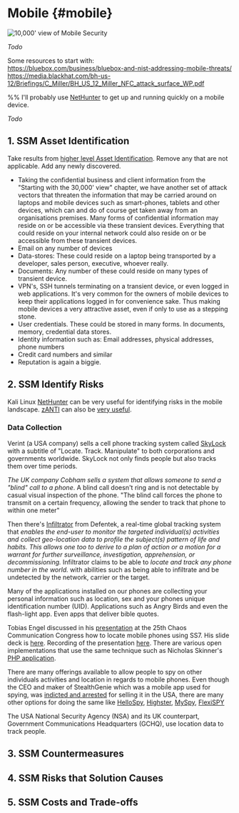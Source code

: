 # Mobile {#mobile}

![10,000' view of Mobile Security](images/10000Mobile.gif)

_Todo_

Some resources to start with:  
https://bluebox.com/business/bluebox-and-nist-addressing-mobile-threats/  
https://media.blackhat.com/bh-us-12/Briefings/C_Miller/BH_US_12_Miller_NFC_attack_surface_WP.pdf

%% I'll probably use [NetHunter](https://www.kali.org/kali-linux-nethunter/) to get up and running quickly on a mobile device.

_Todo_

## 1. SSM Asset Identification
Take results from [higher level Asset Identification](#ssm-asset-identification). Remove any that are not applicable. Add any newly discovered.

* Taking the confidential business and client information from the "Starting with the 30,000' view" chapter, we have another set of attack vectors that threaten the information that may be carried around on laptops and mobile devices such as smart-phones, tablets and other devices, which can and do of course get taken away from an organisations premises. Many forms of confidential information may reside on or be accessible via these transient devices. Everything that could reside on your internal network could also reside on or be accessible from these transient devices.
* Email on any number of devices
* Data-stores: These could reside on a laptop being transported by a developer, sales person, executive, whoever really.
* Documents: Any number of these could reside on many types of transient device.
* VPN's, SSH tunnels terminating on a transient device, or even logged in web applications. It's very common for the owners of mobile devices to keep their applications logged in for convenience sake. Thus making mobile devices a very attractive asset, even if only to use as a stepping stone.
* User credentials. These could be stored in many forms. In documents, memory, credential data stores.  
* Identity information
  such as: Email addresses, physical addresses, phone numbers
* Credit card numbers and similar
* Reputation is again a biggie.

## 2. SSM Identify Risks

Kali Linux [NetHunter](http://www.nethunter.com/) can be very useful for identifying risks in the mobile landscape. [zANTI](https://www.zimperium.com/zanti-mobile-penetration-testing) can also be [very useful](https://forums.kali.org/showthread.php?23861-Tutorial-Easy-Beef-XSS-hook).

### Data Collection

Verint (a USA company) sells a cell phone tracking system called [SkyLock](http://apps.washingtonpost.com/g/page/business/skylock-product-description-2013/1276/) with a subtitle of "Locate. Track. Manipulate" to both corporations and governments worldwide. SkyLock not only finds people but also tracks them over time periods.

*The UK company Cobham sells a system that allows someone to send a "blind" call to a phone*. A blind call doesn't ring and is not detectable by casual visual inspection of the phone. "The blind call forces the phone to transmit on a certain frequency, allowing the sender to track that phone to within one meter"

Then there's [Infiltrator](http://infiltrator.mobi/defentek_infiltrator_real-time_global_tracking_technologies.html) from Defentek, a real-time global tracking system that *enables the end-user to monitor the targeted individual(s) activities and collect geo-location data to profile the subject(s) pattern of life and habits. This allows one too to derive to a plan of action or a motion for a warrant for further surveillance, investigation, apprehension, or decommissioning.* Infiltrator claims to be able to *locate and track any phone number in the world.* with abilities such as being able to infiltrate and be undetected by the network, carrier or the target.

Many of the applications installed on our phones are collecting your personal information such as location, sex and your phones unique identification number (UID). Applications such as Angry Birds and even the flash-light app. Even apps that deliver bible quotes.

Tobias Engel discussed in his [presentation](http://events.ccc.de/congress/2008/Fahrplan/events/2997.en.html) at the 25th Chaos Communication Congress how to locate mobile phones using SS7. His slide deck is [here](http://berlin.ccc.de/~tobias/25c3-locating-mobile-phones.pdf). Recording of the presentation [here](https://www.youtube.com/watch?v=lQ0I5tl0YLY). There are various open implementations that use the same technique such as Nicholas Skinner's [PHP application](http://www.ns-tech.co.uk/products/track-any-mobile/).

There are many offerings available to allow people to spy on other individuals activities and location in regards to mobile phones. Even though the CEO and maker of StealthGenie which was a mobile app used for spying, was [indicted and arrested](http://www.washingtonpost.com/business/technology/make-of-app-used-for-spying-indicted-in-virginia/2014/09/29/816b45b8-4805-11e4-a046-120a8a855cca_story.html) for selling it in the USA, there are many other options for doing the same like [HelloSpy](http://hellospy.com/homepage.aspx?lang=en-US), [Highster](http://www.highstermobi.com/), [MySpy](http://www.mspy.com/), [FlexiSPY](http://www.flexispy.com/)

The USA National Security Agency (NSA) and its UK counterpart, Government Communications Headquarters (GCHQ), use location data to track people.


## 3. SSM Countermeasures


## 4. SSM Risks that Solution Causes


## 5. SSM Costs and Trade-offs

